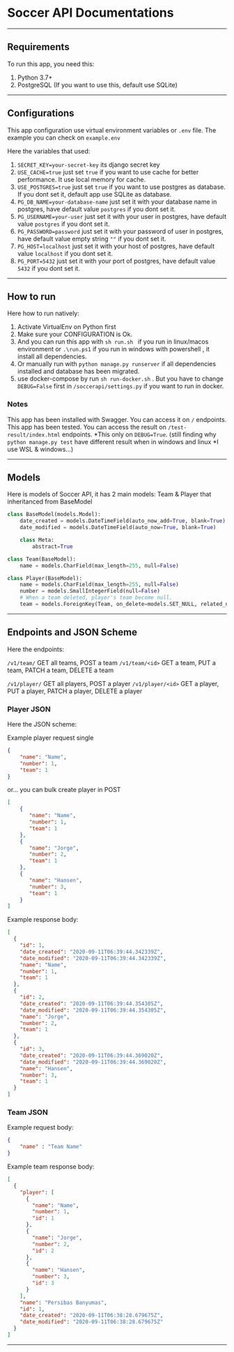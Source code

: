 # Soccer API Documentations

___ 

## Requirements

To run this app, you need this:

1. Python 3.7+
2. PostgreSQL (If you want to use this, default use SQLite)

___

## Configurations

This app configuration use virtual environment variables or `.env` file. The example you can check on `example.env`

Here the variables that used:
1. `SECRET_KEY=your-secret-key` its django secret key
2. `USE_CACHE=true` just set `true` if you want to use cache for better performance. It use local memory for cache.
3. `USE_POSTGRES=true` just set `true` if you want to use postgres as database. If you dont set it, default app use SQLite as database.
4. `PG_DB_NAME=your-database-name` just set it with your database name in postgres, have default value `postgres` if you dont set it.
5. `PG_USERNAME=your-user` just set it with your user in postgres, have default value `postgres` if you dont set it.
6. `PG_PASSWORD=password` just set it with your password of user in postgres, have default value empty string `""`  if you dont set it.
7. `PG_HOST=localhost` just set it with your host of postgres, have default value `localhost` if you dont set it.
8. `PG_PORT=5432` just set it with your port of postgres, have default value `5432` if you dont set it.
___

## How to run

Here how to run natively:
1. Activate VirtualEnv on Python first
2. Make sure your CONFIGURATION is Ok.
3. And you can run this app with `sh run.sh ` if you run in linux/macos environment or `.\run.ps1` if you run in windows with powershell , it install all dependencies. 
4. Or manually run with `python manage.py runserver` if all dependencies installed and database has been migrated.
5. use docker-compose by run `sh run-docker.sh` . But you have to change `DEBUG=False` first in `/soccerapi/settings.py` if you want to run in docker.
### Notes

This app has been installed with Swagger. You can access it on `/` endpoints.
This app has been tested. You can access the result on `/test-result/index.html` endpoints. *This only on `DEBUG=True`. (still finding why `python manage.py test` have different result when in windows and linux *I use WSL & windows...)

___

## Models

Here is models of Soccer API, it has 2 main models: Team & Player that inheritanced from BaseModel

```python
class BaseModel(models.Model):
    date_created = models.DateTimeField(auto_now_add=True, blank=True)
    date_modified = models.DateTimeField(auto_now=True, blank=True)

    class Meta:
        abstract=True

class Team(BaseModel):
    name = models.CharField(max_length=255, null=False)

class Player(BaseModel):
    name = models.CharField(max_length=255, null=False)
    number = models.SmallIntegerField(null=False)
    # When a team deleted, player's team become null.
    team = models.ForeignKey(Team, on_delete=models.SET_NULL, related_name="player", null=True)

```

___

## Endpoints and JSON Scheme

Here the endpoints:

`/v1/team/` GET all teams, POST a team
`/v1/team/<id>` GET a team, PUT a team, PATCH a team, DELETE a team

`/v1/player/` GET all players, POST a player
`/v1/player/<id>` GET a player, PUT a player, PATCH a player, DELETE a player

### Player JSON
Here the JSON scheme:

Example player request single
```json
{
    "name": "Name",
    "number": 1,
    "team": 1
}
```
or... you can bulk create player in POST
```json
[
    {
       "name": "Name",
       "number": 1,
       "team": 1
    },
    {
       "name": "Jorge",
       "number": 2,
       "team": 1
    },
    {
       "name": "Hansen",
       "number": 3,
       "team": 1
    }
]
```

Example response body:
```json
[
  {
    "id": 1,
    "date_created": "2020-09-11T06:39:44.342339Z",
    "date_modified": "2020-09-11T06:39:44.342339Z",
    "name": "Name",
    "number": 1,
    "team": 1
  },
  {
    "id": 2,
    "date_created": "2020-09-11T06:39:44.354305Z",
    "date_modified": "2020-09-11T06:39:44.354305Z",
    "name": "Jorge",
    "number": 2,
    "team": 1
  },
  {
    "id": 3,
    "date_created": "2020-09-11T06:39:44.369020Z",
    "date_modified": "2020-09-11T06:39:44.369020Z",
    "name": "Hansen",
    "number": 3,
    "team": 1
  }
]
```
### Team JSON
Example request body:
```json
{
    "name" : "Team Name"
}
```
Example team response body:
```json
[
  {
    "player": [
      {
        "name": "Name",
        "number": 1,
        "id": 1
      },
      {
        "name": "Jorge",
        "number": 2,
        "id": 2
      },
      {
        "name": "Hansen",
        "number": 3,
        "id": 3
      }
    ],
    "name": "Persibas Banyumas",
    "id": 1,
    "date_created": "2020-09-11T06:38:28.679675Z",
    "date_modified": "2020-09-11T06:38:28.679675Z"
  }
]
```

___ 
